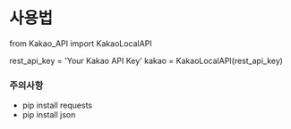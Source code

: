 # 사용법

from Kakao_API import KakaoLocalAPI

rest_api_key = 'Your Kakao API Key'
kakao = KakaoLocalAPI(rest_api_key)

### 주의사항
- pip install requests
- pip install json
